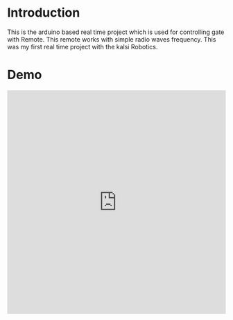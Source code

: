 # Introduction
This is the arduino based real time project which is used for controlling gate with Remote. This remote works with simple radio waves frequency. This was my first real time project with the kalsi Robotics.

# Demo
<iframe src="https://www.linkedin.com/embed/feed/update/urn:li:ugcPost:6518755851354902528" height="515" width="504" frameborder="0" allowfullscreen="" title="Embedded post"></iframe>